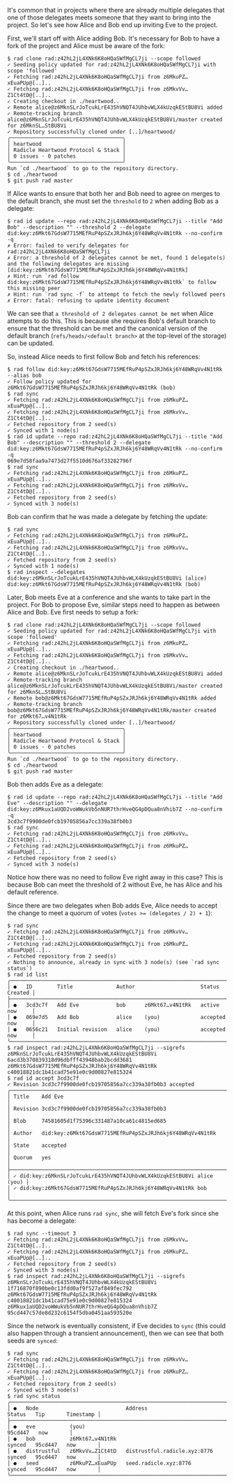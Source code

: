 It's common that in projects where there are already multiple
delegates that one of those delegates meets someone that they want to
bring into the project. So let's see how Alice and Bob end up inviting
Eve to the project.

First, we'll start off with Alice adding Bob. It's necessary for Bob
to have a fork of the project and Alice must be aware of the fork:

``` ~bob
$ rad clone rad:z42hL2jL4XNk6K8oHQaSWfMgCL7ji --scope followed
✓ Seeding policy updated for rad:z42hL2jL4XNk6K8oHQaSWfMgCL7ji with scope 'followed'
✓ Fetching rad:z42hL2jL4XNk6K8oHQaSWfMgCL7ji from z6MkuPZ…xEuaPUp@[..]..
✓ Fetching rad:z42hL2jL4XNk6K8oHQaSWfMgCL7ji from z6MkvVv…Z1Ct4tD@[..]..
✓ Creating checkout in ./heartwood..
✓ Remote alice@z6MknSLrJoTcukLrE435hVNQT4JUhbvWLX4kUzqkEStBU8Vi added
✓ Remote-tracking branch alice@z6MknSLrJoTcukLrE435hVNQT4JUhbvWLX4kUzqkEStBU8Vi/master created for z6MknSL…StBU8Vi
✓ Repository successfully cloned under [..]/heartwood/
╭────────────────────────────────────╮
│ heartwood                          │
│ Radicle Heartwood Protocol & Stack │
│ 0 issues · 0 patches               │
╰────────────────────────────────────╯
Run `cd ./heartwood` to go to the repository directory.
$ cd ./heartwood
$ git push rad master
```

If Alice wants to ensure that both her and Bob need to agree on merges
to the default branch, she must set the `threshold` to `2` when adding
Bob as a delegate:

``` ~alice (fails)
$ rad id update --repo rad:z42hL2jL4XNk6K8oHQaSWfMgCL7ji --title "Add Bob" --description "" --threshold 2 --delegate did:key:z6Mkt67GdsW7715MEfRuP4pSZxJRJh6kj6Y48WRqVv4N1tRk --no-confirm -q
✗ Error: failed to verify delegates for rad:z42hL2jL4XNk6K8oHQaSWfMgCL7ji
✗ Error: a threshold of 2 delegates cannot be met, found 1 delegate(s) and the following delegates are missing [did:key:z6Mkt67GdsW7715MEfRuP4pSZxJRJh6kj6Y48WRqVv4N1tRk]
✗ Hint: run `rad follow did:key:z6Mkt67GdsW7715MEfRuP4pSZxJRJh6kj6Y48WRqVv4N1tRk` to follow this missing peer
✗ Hint: run `rad sync -f` to attempt to fetch the newly followed peers
✗ Error: fatal: refusing to update identity document
```

We can see that `a threshold of 2 delegates cannot be met` when Alice
attempts to do this. This is because she requires Bob's default branch
to ensure that the threshold can be met and the canonical version of
the default branch (`refs/heads/<default branch>` at the top-level of
the storage) can be updated.

So, instead Alice needs to first follow Bob and fetch his references:

``` ~alice
$ rad follow did:key:z6Mkt67GdsW7715MEfRuP4pSZxJRJh6kj6Y48WRqVv4N1tRk --alias bob
✓ Follow policy updated for z6Mkt67GdsW7715MEfRuP4pSZxJRJh6kj6Y48WRqVv4N1tRk (bob)
$ rad sync
✓ Fetching rad:z42hL2jL4XNk6K8oHQaSWfMgCL7ji from z6MkuPZ…xEuaPUp@[..]..
✓ Fetching rad:z42hL2jL4XNk6K8oHQaSWfMgCL7ji from z6MkvVv…Z1Ct4tD@[..]..
✓ Fetched repository from 2 seed(s)
✓ Synced with 1 node(s)
$ rad id update --repo rad:z42hL2jL4XNk6K8oHQaSWfMgCL7ji --title "Add Bob" --description "" --threshold 2 --delegate did:key:z6Mkt67GdsW7715MEfRuP4pSZxJRJh6kj6Y48WRqVv4N1tRk --no-confirm -q
069e7d58faa9a7473d27f5510d676af33282796f
$ rad sync
✓ Fetching rad:z42hL2jL4XNk6K8oHQaSWfMgCL7ji from z6MkuPZ…xEuaPUp@[..]..
✓ Fetching rad:z42hL2jL4XNk6K8oHQaSWfMgCL7ji from z6MkvVv…Z1Ct4tD@[..]..
✓ Fetched repository from 2 seed(s)
✓ Synced with 3 node(s)
```

Bob can confirm that he was made a delegate by fetching the update:

``` ~bob
$ rad sync
✓ Fetching rad:z42hL2jL4XNk6K8oHQaSWfMgCL7ji from z6MkuPZ…xEuaPUp@[..]..
✓ Fetching rad:z42hL2jL4XNk6K8oHQaSWfMgCL7ji from z6MkvVv…Z1Ct4tD@[..]..
✓ Fetched repository from 2 seed(s)
✓ Synced with 1 node(s)
$ rad inspect --delegates
did:key:z6MknSLrJoTcukLrE435hVNQT4JUhbvWLX4kUzqkEStBU8Vi (alice)
did:key:z6Mkt67GdsW7715MEfRuP4pSZxJRJh6kj6Y48WRqVv4N1tRk (bob)
```

Later, Bob meets Eve at a conference and she wants to take part in the
project. For Bob to propose Eve, similar steps need to happen as
between Alice and Bob. Eve first needs to setup a fork:

``` ~eve
$ rad clone rad:z42hL2jL4XNk6K8oHQaSWfMgCL7ji --scope followed
✓ Seeding policy updated for rad:z42hL2jL4XNk6K8oHQaSWfMgCL7ji with scope 'followed'
✓ Fetching rad:z42hL2jL4XNk6K8oHQaSWfMgCL7ji from z6MkuPZ…xEuaPUp@[..]..
✓ Fetching rad:z42hL2jL4XNk6K8oHQaSWfMgCL7ji from z6MkvVv…Z1Ct4tD@[..]..
✓ Creating checkout in ./heartwood..
✓ Remote alice@z6MknSLrJoTcukLrE435hVNQT4JUhbvWLX4kUzqkEStBU8Vi added
✓ Remote-tracking branch alice@z6MknSLrJoTcukLrE435hVNQT4JUhbvWLX4kUzqkEStBU8Vi/master created for z6MknSL…StBU8Vi
✓ Remote bob@z6Mkt67GdsW7715MEfRuP4pSZxJRJh6kj6Y48WRqVv4N1tRk added
✓ Remote-tracking branch bob@z6Mkt67GdsW7715MEfRuP4pSZxJRJh6kj6Y48WRqVv4N1tRk/master created for z6Mkt67…v4N1tRk
✓ Repository successfully cloned under [..]/heartwood/
╭────────────────────────────────────╮
│ heartwood                          │
│ Radicle Heartwood Protocol & Stack │
│ 0 issues · 0 patches               │
╰────────────────────────────────────╯
Run `cd ./heartwood` to go to the repository directory.
$ cd ./heartwood
$ git push rad master
```

Bob then adds Eve as a delegate:

``` ~bob
$ rad id update --repo rad:z42hL2jL4XNk6K8oHQaSWfMgCL7ji --title "Add Eve" --description "" --delegate did:key:z6Mkux1aUQD2voWWukVb5nNUR7thrHveQG4pDQua8nVhib7Z --no-confirm -q
3cd3c7f9900de0fcb19705856a7cc339a38fb0b3
$ rad sync
✓ Fetching rad:z42hL2jL4XNk6K8oHQaSWfMgCL7ji from z6MkvVv…Z1Ct4tD@[..]..
✓ Fetching rad:z42hL2jL4XNk6K8oHQaSWfMgCL7ji from z6MkuPZ…xEuaPUp@[..]..
✓ Fetched repository from 2 seed(s)
✓ Synced with 3 node(s)
```

Notice how there was no need to follow Eve right away in this case?
This is because Bob can meet the threshold of 2 without Eve, he
has Alice and his default reference.

Since there are two delegates when Bob adds Eve, Alice needs to accept
the change to meet a quorum of votes (`votes >= (delegates / 2) + 1`):

``` ~alice
$ rad sync
✓ Fetching rad:z42hL2jL4XNk6K8oHQaSWfMgCL7ji from z6MkvVv…Z1Ct4tD@[..]..
✓ Fetching rad:z42hL2jL4XNk6K8oHQaSWfMgCL7ji from z6MkuPZ…xEuaPUp@[..]..
✓ Fetched repository from 2 seed(s)
✓ Nothing to announce, already in sync with 3 node(s) (see `rad sync status`)
$ rad id list
╭────────────────────────────────────────────────────────────────────────────────╮
│ ●   ID        Title              Author                     Status     Created │
├────────────────────────────────────────────────────────────────────────────────┤
│ ●   3cd3c7f   Add Eve            bob      z6Mkt67…v4N1tRk   active     now     │
│ ●   069e7d5   Add Bob            alice    (you)             accepted   now     │
│ ●   0656c21   Initial revision   alice    (you)             accepted   now     │
╰────────────────────────────────────────────────────────────────────────────────╯
$ rad inspect rad:z42hL2jL4XNk6K8oHQaSWfMgCL7ji --sigrefs
z6MknSLrJoTcukLrE435hVNQT4JUhbvWLX4kUzqkEStBU8Vi 6acd3b370839318d96dbfff43948bab2bcdd3681
z6Mkt67GdsW7715MEfRuP4pSZxJRJh6kj6Y48WRqVv4N1tRk c40018821dc1b41cad75e91e0c9d00827e815324
$ rad id accept 3cd3c7f
✓ Revision 3cd3c7f9900de0fcb19705856a7cc339a38fb0b3 accepted
╭────────────────────────────────────────────────────────────────────────╮
│ Title    Add Eve                                                       │
│ Revision 3cd3c7f9900de0fcb19705856a7cc339a38fb0b3                      │
│ Blob     74581605d1f75396c331487a10ca61c4815ed685                      │
│ Author   did:key:z6Mkt67GdsW7715MEfRuP4pSZxJRJh6kj6Y48WRqVv4N1tRk      │
│ State    accepted                                                      │
│ Quorum   yes                                                           │
├────────────────────────────────────────────────────────────────────────┤
│ ✓ did:key:z6MknSLrJoTcukLrE435hVNQT4JUhbvWLX4kUzqkEStBU8Vi alice (you) │
│ ✓ did:key:z6Mkt67GdsW7715MEfRuP4pSZxJRJh6kj6Y48WRqVv4N1tRk bob         │
╰────────────────────────────────────────────────────────────────────────╯
```

At this point, when Alice runs `rad sync`, she will fetch Eve's fork
since she has become a delegate:

``` ~alice
$ rad sync --timeout 3
✓ Fetching rad:z42hL2jL4XNk6K8oHQaSWfMgCL7ji from z6MkvVv…Z1Ct4tD@[..]..
✓ Fetching rad:z42hL2jL4XNk6K8oHQaSWfMgCL7ji from z6MkuPZ…xEuaPUp@[..]..
✓ Fetched repository from 2 seed(s)
✓ Synced with 3 node(s)
$ rad inspect rad:z42hL2jL4XNk6K8oHQaSWfMgCL7ji --sigrefs
z6MknSLrJoTcukLrE435hVNQT4JUhbvWLX4kUzqkEStBU8Vi 1f716870f890be0c13fdd0af9f527af849fec792
z6Mkt67GdsW7715MEfRuP4pSZxJRJh6kj6Y48WRqVv4N1tRk c40018821dc1b41cad75e91e0c9d00827e815324
z6Mkux1aUQD2voWWukVb5nNUR7thrHveQG4pDQua8nVhib7Z 95cd447c57de8d232c6154f5dba0451aa593520e
```

Since the network is eventually consistent, if Eve decides to `sync`
(this could also happen through a transient announcement), then we can
see that both seeds are `synced`:

``` ~eve
$ rad sync
✓ Fetching rad:z42hL2jL4XNk6K8oHQaSWfMgCL7ji from z6MkvVv…Z1Ct4tD@[..]..
✓ Fetching rad:z42hL2jL4XNk6K8oHQaSWfMgCL7ji from z6MkuPZ…xEuaPUp@[..]..
✓ Fetched repository from 2 seed(s)
✓ Synced with 3 node(s)
$ rad sync status
╭─────────────────────────────────────────────────────────────────────────────────────────────────╮
│ ●   Node                            Address                        Status   Tip       Timestamp │
├─────────────────────────────────────────────────────────────────────────────────────────────────┤
│ ●   eve           (you)                                                     95cd447   now       │
│ ●   bob           z6Mkt67…v4N1tRk                                  synced   95cd447   now       │
│ ●   distrustful   z6MkvVv…Z1Ct4tD   distrustful.radicle.xyz:8776   synced   95cd447   now       │
│ ●   seed          z6MkuPZ…xEuaPUp   seed.radicle.xyz:8776          synced   95cd447   now       │
╰─────────────────────────────────────────────────────────────────────────────────────────────────╯
```

